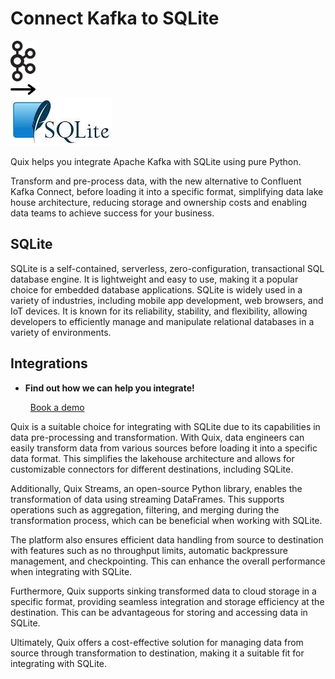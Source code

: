 # Connect Kafka to SQLite

<div class="connect-images cards blog-grid-card" markdown>
<div>
<img src="../images/kafka_logo.png" width="40px" />
</div>
<div>
<img src="../images/arrow.svg" width="40px" />
</div>
<div>
<img src="./images/sqlite_1.jpg" />
</div>
</div>

Quix helps you integrate Apache Kafka with SQLite using pure Python.

Transform and pre-process data, with the new alternative to Confluent Kafka Connect, before loading it into a specific format, simplifying data lake house architecture, reducing storage and ownership costs and enabling data teams to achieve success for your business.

## SQLite

SQLite is a self-contained, serverless, zero-configuration, transactional SQL database engine. It is lightweight and easy to use, making it a popular choice for embedded database applications. SQLite is widely used in a variety of industries, including mobile app development, web browsers, and IoT devices. It is known for its reliability, stability, and flexibility, allowing developers to efficiently manage and manipulate relational databases in a variety of environments.

## Integrations

<div class="grid cards" markdown>

- __Find out how we can help you integrate!__

    <a class="md-button md-button--primary" href="https://quix.io/book-a-demo" target="_blank" style="margin:.5rem;">Book a demo</a>

</div>


Quix is a suitable choice for integrating with SQLite due to its capabilities in data pre-processing and transformation. With Quix, data engineers can easily transform data from various sources before loading it into a specific data format. This simplifies the lakehouse architecture and allows for customizable connectors for different destinations, including SQLite.

Additionally, Quix Streams, an open-source Python library, enables the transformation of data using streaming DataFrames. This supports operations such as aggregation, filtering, and merging during the transformation process, which can be beneficial when working with SQLite.

The platform also ensures efficient data handling from source to destination with features such as no throughput limits, automatic backpressure management, and checkpointing. This can enhance the overall performance when integrating with SQLite.

Furthermore, Quix supports sinking transformed data to cloud storage in a specific format, providing seamless integration and storage efficiency at the destination. This can be advantageous for storing and accessing data in SQLite.

Ultimately, Quix offers a cost-effective solution for managing data from source through transformation to destination, making it a suitable fit for integrating with SQLite.

